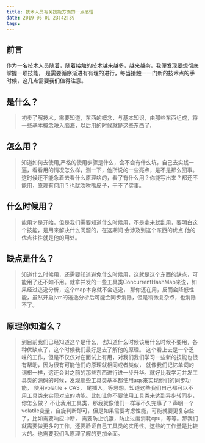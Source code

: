 ```yaml
---
title: 技术人员有关技能方面的一点感悟
date: 2019-06-01 23:42:39
tags:
---
```

## 前言
作为一名技术人员随着，随着接触的技术越来越多，越来越杂，我便发现要想彻底掌握一项技能，
是需要循序渐进有有理的进行，每当接触一一门新的技术点的手时候，这几点需要我们值得注意。

## 是什么？
> 初步了解技术，需要知道，东西的概念，与基本知识，由那些东西组成，将一些基本概念映入脑海，以后用的时候就是这些东西了.

## 怎么用？
> 知道如何去使用,严格的使用步骤是什么，会不会有什么坑，自己去实践一遍，看看用的情况怎么样，测一下，他所说的一些亮点，是不是那么回事。
> 这时候还不能急着去看什么原理啥的，看了有什么用？你能写出来？都还不能用，原理有何用？也就吹吹嘴皮子，干不了实事。

## 什么时候用？
> 能用才是开始，但是我们需要知道什么时候用，不是拿来就乱用，要明白这个技能，是用来解决什么问题的，在这期间
> 会涉及到这个东西的优点.他的优点往往就是他的用处。

## 缺点是什么？
> 知道什么时候用，还需要知道避免什么时候用，这就是这个东西的缺点，可能用了还不如不用。就拿并发的一些工具类ConcurrentHashMap来说，如果经过逃逸分析，这个map本身就不会逃逸，
那你还在用，反而会降低性能，虽然开启jvm的逃逸分析后可能会同步消除，但是稍微复杂点，也消除不了。

## 原理你知道么？
> 到目前我们已经知道这个是什么，也知道什么时候该用什么时候不要用，各种优缺点了，这个时候我们最好是去了解他的原理。
> 这个看上去是一个乏味的工作，但是不仅仅对在面试上有用，对我们我们学习一些新的技能也很有帮助，因为很有可能他们的原理就相同或者类似，
就像我们记忆单词的词根一样，这还会对之前的那些东西进行进一步升华。就好比我学习并发工具类的源码的时候，发现那些工具类基本都使用aqs来实现他们的同步功能，
使用volatile + CAS， 尾插入，等思想。知道这些我们自己都可以不用工具类来实现对应的功能。比如让你不要使用工具类来达到异步转同步，你怎么做？
不让我用工具类，那我就像他们一样写不久完事了？声明一个volatile变量，自旋判断即可，但是如果需要考虑性能，可能就要更复杂些了，比如需要响应中断，
需要防止饥饿，防止过度消耗cpu，等等。那我们就需要做更多的工作，还要验证自己工具类的实用性。这些的工作量是比较大的。也需要我们队原理了解的更加全面。
